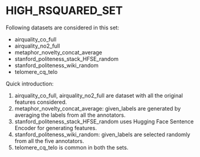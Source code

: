 # HIGH_RSQUARED_SET

Following datasets are considered in this set: 
- airquality_co_full
- airquality_no2_full
- metaphor_novelty_concat_average
- stanford_politeness_stack_HFSE_random 
- stanford_politeness_wiki_random 
- telomere_cq_telo

Quick introduction: 
1. airquality_co_full, airquality_no2_full are dataset with all the original features considered. 
2. metaphor_novelty_concat_average: given_labels are generated by averaging the labels from all the annotators. 
3. stanford_politeness_stack_HFSE_random uses Hugging Face Sentence Encoder for generating features. 
4. stanford_politeness_wiki_random: given_labels are selected randomly from all the five annotators. 
5. telomere_cq_telo is common in both the sets. 
